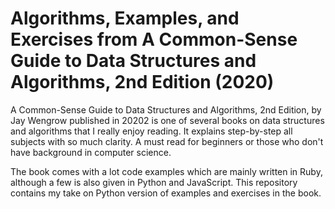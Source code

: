 # Algorithms, Examples, and Exercises from A Common-Sense Guide to Data Structures and Algorithms, 2nd Edition (2020)

A Common-Sense Guide to Data Structures and Algorithms, 2nd Edition, by Jay Wengrow published in 20202 is one of several books on data structures and algorithms that I really enjoy reading. It explains step-by-step all subjects with so much clarity. A must read for beginners or those who don't have background in computer science.

The book comes with a lot code examples which are mainly written in Ruby, although a few is also given in Python and JavaScript. This repository contains my take on Python version of examples and exercises in the book.
